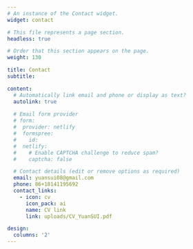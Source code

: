 ```yaml
---
# An instance of the Contact widget.
widget: contact

# This file represents a page section.
headless: true

# Order that this section appears on the page.
weight: 130

title: Contact
subtitle: 

content:
  # Automatically link email and phone or display as text?
  autolink: true
  
  # Email form provider
  # form:
  #  provider: netlify
  #  formspree:
  #    id:
  #  netlify:
  #    # Enable CAPTCHA challenge to reduce spam?
  #    captcha: false

  # Contact details (edit or remove options as required)
  email: yuansui08@gmail.com
  phone: 86+18141195692
  contact_links:
    - icon: cv
      icon_pack: ai
      name: CV link
      link: uploads/CV_YuanSUI.pdf

design:
  columns: '2'
---
```

